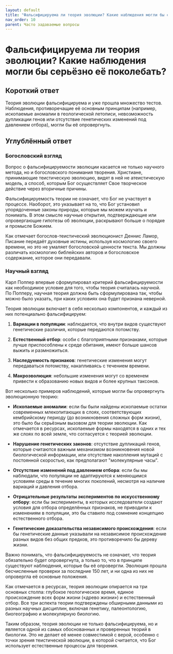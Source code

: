 ```yaml
---
layout: default
title: "Фальсифицируема ли теория эволюции? Какие наблюдения могли бы серьёзно её поколебать?"
nav_order: 10
parent: Часто задаваемые вопросы
---
```


# Фальсифицируема ли теория эволюции? Какие наблюдения могли бы серьёзно её поколебать?

## Короткий ответ

Теория эволюции фальсифицируема и уже прошла множество тестов. Наблюдения, противоречащие её основным принципам (например, ископаемые аномалии в геологической летописи, невозможность дупликации генов или отсутствие генетических изменений под давлением отбора), могли бы её опровергнуть.

## Углублённый ответ

### Богословский взгляд

Вопрос о фальсифицируемости эволюции касается не только научного метода, но и богословского понимания творения. Христиане, принимающие теистическую эволюцию, видят в ней не атеистическую модель, а способ, которым Бог осуществляет Свое творческое действие через вторичные причины. 

Фальсифицируемость теории не означает, что Бог не участвует в процессе. Наоборот, это указывает на то, что Бог установил упорядоченные законы природы, которые мы можем изучать и понимать. В этом смысле научные открытия, подтверждающие или опровергающие гипотезы об эволюции, раскрывают больше о порядке и промысле Божием.

Как отмечает богослов-теистический эволюционист Деннис Ламор, Писание передаёт духовные истины, используя космологию своего времени, но это не умаляет богословской ценности текста. Мы должны различать космологию библейских авторов и богословское содержание, которое они передавали.

### Научный взгляд

Карл Поппер впервые сформулировал критерий фальсифицируемости как необходимое условие для того, чтобы теория считалась научной. По Попперу, научная теория должна быть сформулирована так, чтобы можно было указать, при каких условиях она будет признана неверной.

Теория эволюции включает в себя несколько компонентов, и каждый из них потенциально фальсифицируем:

1. **Вариации в популяции**: наблюдается, что внутри видов существуют генетические различия, которые передаются потомству.

2. **Естественный отбор**: особи с благоприятными признаками, которые лучше приспособлены к среде обитания, имеют больше шансов выжить и размножиться.

3. **Наследуемость признаков**: генетические изменения могут передаваться потомству, накапливаясь с течением времени.

4. **Макроэволюция**: небольшие изменения могут со временем привести к образованию новых видов и более крупных таксонов.

Вот несколько примеров наблюдений, которые могли бы опровергнуть эволюционную теорию:

- **Ископаемые аномалии**: если бы были найдены ископаемые остатки современных млекопитающих в слоях, соответствующих кембрийскому периоду (до возникновения сложных форм жизни), это было бы серьёзным вызовом для теории эволюции. Как отмечается в ресурсах, ископаемые формы находятся в одних и тех же слоях по всей земле, что согласуется с теорией эволюции.

- **Нарушение генетических законов**: отсутствие дупликаций генов, которые считаются важным механизмом возникновения новой биологической информации, или отсутствие накопления мутаций с постоянной скоростью, как предполагают "молекулярные часы".

- **Отсутствие изменений под давлением отбора**: если бы мы наблюдали, что популяции не адаптируются к меняющимся условиям среды в течение многих поколений, несмотря на наличие вариаций и давления отбора.

- **Отрицательные результаты экспериментов по искусственному отбору**: если бы эксперименты, в которых исследователи создают условия для отбора определённых признаков, не приводили к изменениям в популяции, это бы ставило под сомнение концепцию естественного отбора.

- **Генетические доказательства независимого происхождения**: если бы генетические данные указывали на независимое происхождение разных видов без общих предков, это противоречило бы дереву жизни.

Важно понимать, что фальсифицируемость не означает, что теория обязательно будет опровергнута, а только то, что в принципе существуют наблюдения, которые бы её опровергли. Эволюция прошла бесчисленные проверки за последние 150 лет, и ни одна из них не опровергла её основные положения.

Как отмечается в ресурсах, теория эволюции опирается на три основных столпа: глубокое геологическое время, единое происхождение всех форм жизни («древо жизни») и естественный отбор. Все три аспекта теории подтверждены обширными данными из разных научных дисциплин, включая генетику, палеонтологию, биогеографию и молекулярную биологию.

Таким образом, теория эволюции не только фальсифицируема, но и является одной из самых обоснованных и проверенных теорий в биологии. Это не делает её менее совместимой с верой, особенно с точки зрения теистической эволюции, в которой считается, что Бог использует естественные процессы для творения.